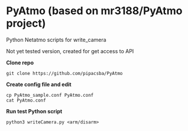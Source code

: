 # PyAtmo (based on mr3188/PyAtmo project)
Python Netatmo scripts for write_camera

Not yet tested version, created for get access to API

<b>Clone repo</b>
```
git clone https://github.com/pipacsba/PyAtmo
```

<b>Create config file and edit</b>
```
cp PyAtmo_sample.conf PyAtmo.conf
cat PyAtmo.conf

```

<b>Run test Python script</b>
```
python3 writeCamera.py <arm/disarm>
```
